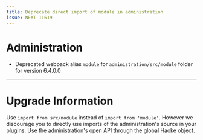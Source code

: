 ```yaml
---
title: Deprecate direct import of module in administration
issue: NEXT-11619
---
```

# Administration
* Deprecated webpack alias `module` for `administration/src/module` folder for version 6.4.0.0
___
# Upgrade Information

 Use `import from src/module` instead of `import from 'module'`. However we discourage you to directly use imports of the administration's source in your plugins.
 Use the administration's open API through the global Haoke object.
